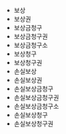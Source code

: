 - 보상
- 보상권
- 보상금청구
- 보상금청구권
- 보상금청구소
- 보상청구
- 보상청구권
- 손실보상
- 손실보상권
- 손실보상금청구
- 손실보상금청구권
- 손실보상금청구소
- 손실보상청구
- 손실보상청구권
